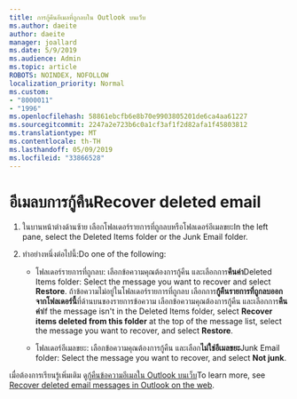 ```yaml
---
title: การกู้คืนอีเมลที่ถูกลบใน Outlook บนเว็บ
ms.author: daeite
author: daeite
manager: joallard
ms.date: 5/9/2019
ms.audience: Admin
ms.topic: article
ROBOTS: NOINDEX, NOFOLLOW
localization_priority: Normal
ms.custom:
- "8000011"
- "1996"
ms.openlocfilehash: 58861ebcfb6e8b70e9903805201de6ca4aa61227
ms.sourcegitcommit: 2247a2e723b6c0a1cf3af1f2d82afa1f45803812
ms.translationtype: MT
ms.contentlocale: th-TH
ms.lasthandoff: 05/09/2019
ms.locfileid: "33866528"
---
```

# <a name="recover-deleted-email"></a><span data-ttu-id="af867-102">อีเมลบการกู้คืน</span><span class="sxs-lookup"><span data-stu-id="af867-102">Recover deleted email</span></span>

1. <span data-ttu-id="af867-103">ในบานหน้าต่างด้านซ้าย เลือกโฟลเดอร์รายการที่ถูกลบหรือโฟลเดอร์อีเมลขยะ</span><span class="sxs-lookup"><span data-stu-id="af867-103">In the left pane, select the Deleted Items folder or the Junk Email folder.</span></span>

2. <span data-ttu-id="af867-104">ทำอย่างหนึ่งต่อไปนี้:</span><span class="sxs-lookup"><span data-stu-id="af867-104">Do one of the following:</span></span>

    - <span data-ttu-id="af867-105">โฟลเดอร์รายการที่ถูกลบ: เลือกข้อความคุณต้องการกู้คืน และเลือกการ**คืนค่า**</span><span class="sxs-lookup"><span data-stu-id="af867-105">Deleted Items folder: Select the message you want to recover and select **Restore**.</span></span> <span data-ttu-id="af867-106">ถ้าข้อความไม่อยู่ในโฟลเดอร์รายการที่ถูกลบ เลือกการ**กู้คืนรายการที่ถูกลบออกจากโฟลเดอร์นี้**ที่ด้านบนของรายการข้อความ เลือกข้อความคุณต้องการกู้คืน และเลือกการ**คืนค่า**</span><span class="sxs-lookup"><span data-stu-id="af867-106">If the message isn't in the Deleted Items folder, select **Recover items deleted from this folder** at the top of the message list, select the message you want to recover, and select **Restore**.</span></span>

    - <span data-ttu-id="af867-107">โฟลเดอร์อีเมลขยะ: เลือกข้อความคุณต้องการกู้คืน และเลือก**ไม่ใช่อีเมลขยะ**</span><span class="sxs-lookup"><span data-stu-id="af867-107">Junk Email folder: Select the message you want to recover, and select **Not junk**.</span></span>

<span data-ttu-id="af867-108">เมื่อต้องการเรียนรู้เพิ่มเติม ดู[กู้คืนข้อความอีเมลใน Outlook บนเว็บ](https://support.office.com/article/a8ca78ac-4721-4066-95dd-571842e9fb11)</span><span class="sxs-lookup"><span data-stu-id="af867-108">To learn more, see [Recover deleted email messages in Outlook on the web](https://support.office.com/article/a8ca78ac-4721-4066-95dd-571842e9fb11).</span></span>